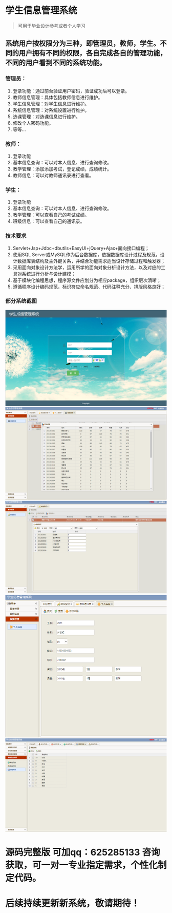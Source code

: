 # 学生信息管理系统

> 可用于毕业设计参考或者个人学习

## 系统用户按权限分为三种，即管理员，教师，学生。不同的用户拥有不同的权限，各自完成各自的管理功能，不同的用户看到不同的系统功能。

### 管理员：
1. 	登录功能：通过前台验证用户密码，验证成功后可以登录。
2. 	教师信息管理：具体包括教师信息进行维护。
3. 	学生信息管理：对学生信息进行维护。
4.  系统信息管理：对系统设置进行维护。
5. 	选课管理：对选课信息进行维护。
6. 	修改个人密码功能。
7.  等等...
### 教师：
1. 	登录功能
2. 	基本信息查询：可以对本人信息、进行查询修改。
3. 	教学管理：添加添加考试，登记成绩，成绩统计。
4. 	教师信息：可以对教师通讯录进行查看。
### 学生：
1. 	登录功能
2. 	基本信息查询：可以对本人信息、进行查询修改。
3. 	教学管理：可以查看自己的考试成绩。
4. 	班级信息：可以查看自己的通讯录。

### 技术要求	
1. Servlet+Jsp+Jdbc+dbutils+EasyUI+jQuery+Ajax+面向接口编程；
2. 使用SQL Server或MySQL作为后台数据库，依据数据库设计过程及规范，设计数据库表结构及主外键关系，并结合功能需求适当设计存储过程和触发器；
3. 采用面向对象设计方法学，运用所学的面向对象分析设计方法，以及对应的工具对系统进行分析与设计建模；
4. 基于模块化编程思想，程序源文件应划分为相应package，组织层次清晰；
5. 遵循程序设计编码规范，标识符应命名规范、代码注释充分、排版风格良好；

### 部分系统截图

![](image/5.png)
![](image/1.png)
![](image/2.png)
![](image/3.png)
![](image/4.png)

# 源码完整版 可加qq：625285133 咨询获取，可一对一专业指定需求，个性化制定代码。
# 后续持续更新新系统，敬请期待！
